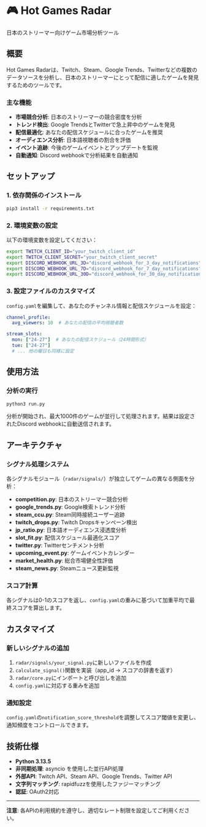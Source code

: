 # 🎮 Hot Games Radar

日本のストリーマー向けゲーム市場分析ツール

## 概要

Hot Games Radarは、Twitch、Steam、Google Trends、Twitterなどの複数のデータソースを分析し、日本のストリーマーにとって配信に適したゲームを発見するためのツールです。

### 主な機能

- **市場競合分析**: 日本のストリーマーの競合密度を分析
- **トレンド検出**: Google TrendsとTwitterで急上昇中のゲームを発見
- **配信最適化**: あなたの配信スケジュールに合ったゲームを推奨
- **オーディエンス分析**: 日本語視聴者の割合を評価
- **イベント追跡**: 今後のゲームイベントとアップデートを監視
- **自動通知**: Discord webhookで分析結果を自動通知

## セットアップ

### 1. 依存関係のインストール

```bash
pip3 install -r requirements.txt
```

### 2. 環境変数の設定

以下の環境変数を設定してください：

```bash
export TWITCH_CLIENT_ID="your_twitch_client_id"
export TWITCH_CLIENT_SECRET="your_twitch_client_secret"
export DISCORD_WEBHOOK_URL_3D="discord_webhook_for_3_day_notifications"
export DISCORD_WEBHOOK_URL_7D="discord_webhook_for_7_day_notifications"
export DISCORD_WEBHOOK_URL_30D="discord_webhook_for_30_day_notifications"
```

### 3. 設定ファイルのカスタマイズ

`config.yaml`を編集して、あなたのチャンネル情報と配信スケジュールを設定：

```yaml
channel_profile:
  avg_viewers: 10  # あなたの配信の平均視聴者数

stream_slots:
  mon: ["24-27"]  # あなたの配信スケジュール（24時間形式）
  tue: ["24-27"]
  # ... 他の曜日も同様に設定
```

## 使用方法

### 分析の実行

```bash
python3 run.py
```

分析が開始され、最大1000件のゲームが並行して処理されます。結果は設定されたDiscord webhookに自動送信されます。

## アーキテクチャ

### シグナル処理システム

各シグナルモジュール（`radar/signals/`）が独立してゲームの異なる側面を分析：

- **competition.py**: 日本のストリーマー競合分析
- **google_trends.py**: Google検索トレンド分析
- **steam_ccu.py**: Steam同時接続ユーザー追跡
- **twitch_drops.py**: Twitch Dropsキャンペーン検出
- **jp_ratio.py**: 日本語オーディエンス浸透度分析
- **slot_fit.py**: 配信スケジュール最適化スコア
- **twitter.py**: Twitterセンチメント分析
- **upcoming_event.py**: ゲームイベントカレンダー
- **market_health.py**: 総合市場健全性評価
- **steam_news.py**: Steamニュース更新監視

### スコア計算

各シグナルは0-1のスコアを返し、`config.yaml`の重みに基づいて加重平均で最終スコアを算出します。

## カスタマイズ

### 新しいシグナルの追加

1. `radar/signals/your_signal.py`に新しいファイルを作成
2. `calculate_signal()`関数を実装（app_id -> スコアの辞書を返す）
3. `radar/core.py`にインポートと呼び出しを追加
4. `config.yaml`に対応する重みを追加

### 通知設定

`config.yaml`の`notification_score_threshold`を調整してスコア閾値を変更し、通知頻度をコントロールできます。

## 技術仕様

- **Python 3.13.5**
- **非同期処理**: asyncio を使用した並行API処理
- **外部API**: Twitch API、Steam API、Google Trends、Twitter API
- **文字列マッチング**: rapidfuzzを使用したファジーマッチング
- **認証**: OAuth2対応

---

**注意**: 各APIの利用規約を遵守し、適切なレート制限を設定してご利用ください。
